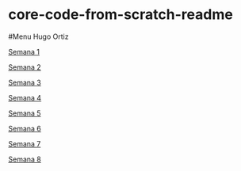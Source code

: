 # core-code-from-scratch-readme
#Menu
Hugo Ortiz


[Semana 1](ejercicios_ejemplos.md)


[Semana 2](ejercicios_semana2.md)


[Semana 3](ejercicios_Sem3.md)


[Semana 4](EjerSem4.md)

[Semana 5](README5.md)

[Semana 6](sem6.md)

[Semana 7](sem7.md)

[Semana 8](sem8.md)
